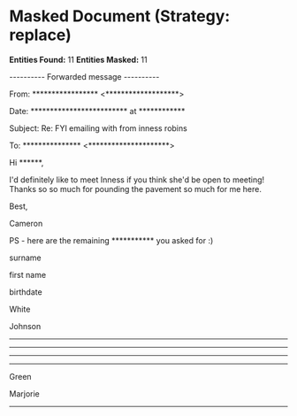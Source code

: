 # Masked Document (Strategy: replace)

**Entities Found:** 11
**Entities Masked:** 11

---------- Forwarded message ----------

From: ***************** <*******************>

Date: ************************* at ************

Subject: Re: FYI emailing with from inness robins

To: *************** <*********************>

Hi ******,

I'd definitely like to meet Inness if you think she'd be open to meeting! Thanks so so much for pounding the pavement so much for me here.

Best,

Cameron

PS - here are the remaining *********** you asked for :)

surname

first name

birthdate

White

Johnson

**************************

**************************

**************************

**********

Green

Marjorie

**********

